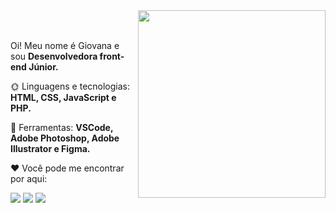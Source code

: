 <img src="https://user-images.githubusercontent.com/75648437/148135300-cbc16417-ac31-4e17-8bd5-1d0e130b8f40.png" width="300px" align="right">

<br />
<br />

<p align="left"> 
   Oi! Meu nome é Giovana e sou <strong>Desenvolvedora front-end Júnior.</strong><br>
</p>

<p align="left">
 🌞 Linguagens e tecnologias: <strong>HTML, CSS, JavaScript e PHP.</strong>
</p>

<p align="left">
 🌸 Ferramentas: <strong>VSCode, Adobe Photoshop, Adobe Illustrator e Figma. </strong>
</p>

<p align="left">
 ❤️ Você pode me encontrar por aqui:
</p>

<p align="left">
  <a href="https://www.linkedin.com/in/giovana--siqueira/" alt="Linkedin">
  <img src="https://img.shields.io/badge/-Linkedin-FFAC30?style=for-the-badge&logo=Linkedin&logoColor=white&link=https://www.linkedin.com/in/giovana--siqueira/" /></a>

  <a href="https://www.instagram.com/giovxxna/" alt="Instagram">
  <img src="https://img.shields.io/badge/-Instagram-FFAC30?style=for-the-badge&logo=Instagram&logoColor=white&link=https://www.instagram.com/giovxxna/"/></a>
   
   <a href="https://www.behance.net/giovxna" alt="Behance">
   <img src="https://img.shields.io/badge/-Behance-FFAC30?style=for-the-badge&logo=behance&logoColor=white"></a>
   
</p>



